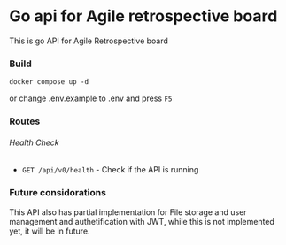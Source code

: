 # Go api for Agile retrospective board

This is go API for Agile Retrospective board


### Build

```
docker compose up -d
```

or change .env.example to .env and press `F5`

### Routes

###### Health Check
- `GET /api/v0/health` - Check if the API is running


### Future considorations

This API also has partial implementation for File storage and user management and authetification with JWT, while this is not implemented yet, it will be in future.
